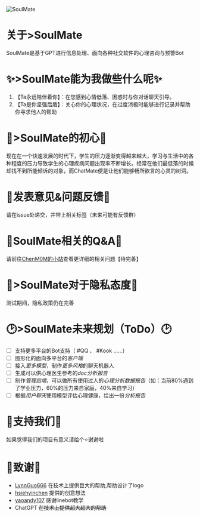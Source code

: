 ![SoulMate](https://github.com/ChenM0M/SoulMate/assets/126325292/73987071-fe86-42cc-b9e3-0ca57738eacc)
# 关于>SoulMate
SoulMate是基于GPT进行信息处理、面向各种社交软件的心理咨询与预警Bot
# ✨>SoulMate能为我做些什么呢✨
1. 【Ta永远陪伴着你】：在您感到心情低落、困惑时与你对话聊天引导。
2. 【Ta是你坚强后盾】：关心你的心理状况，在过度消极时能够进行记录并帮助你寻求他人的帮助
# 💝>SoulMate的初心💝
现在在一个快速发展的时代下，学生的压力逐渐变得越来越大，学习与生活中的各种程度的压力导致学生的心理疾病问题出现率不断增长。经常在他们最低落的时候却找不到所能倾诉的对象，而ChatMate便是让他们能够畅所欲言的心灵的树洞。
# 📝发表意见&问题反馈📝
请在issue处递交，并带上相关标签（未来可能有反馈群）
# 📌SoulMate相关的Q&A📌
请前往[ChenM0M的小站](https://cmoms.top)查看更详细的相关问题【待完善】
# 🔐>SoulMate对于隐私态度🔐
测试期间，隐私政策仍在完善
# 🕑>SoulMate未来规划（ToDo）🕑
- [ ] 支持更多平台的Bot支持（ #QQ 、 #Kook ......）
- [ ] 图形化的面向多平台的*客户端*
- [ ] 接入*更多模型*，制作*更多风格*的聊天机器人
- [ ] 生成可以供心理医生参考的*doc分析报告*
- [ ] 制作*管理后端*，可以做所有使用过人的*心理分析数据报告*（如：当前80%遇到了学业压力，60%的压力来自家庭，40%来自学习）
- [ ] 根据*用户聊天*使用模型评估心理健康，给出一份*分析报告*
# 💌支持我们💌
如果觉得我们的项目有意义请给个⭐谢谢啦
# 🚀致谢🚀
- [LynnGuo666](https://github.com/LynnGuo666/) 在技术上提供巨大的帮助,帮助设计了logo
- [hsiehyinchen](https://github.com/hsiehyinchen) 提供的创意想法
- [yaoandy107](https://github.com/yaoandy107/line-bot-tutorial) 感谢linebot教学
- ChatGPT ~~在技术上提供超大超大的帮助~~
